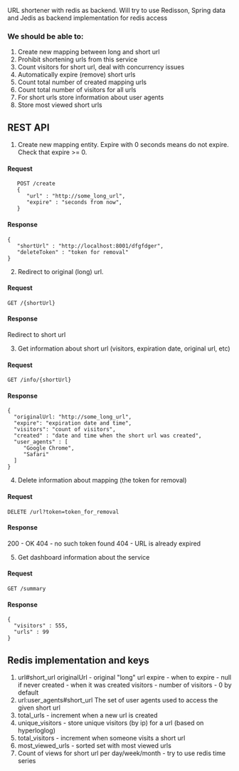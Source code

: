 URL shortener with redis as backend. Will try to use Redisson, Spring data and Jedis as backend implementation for redis access

### We should be able to:
1. Create new mapping between long and short url
2. Prohibit shortening urls from this service
3. Count visitors for short url, deal with concurrency issues
4. Automatically expire (remove) short urls
5. Count total number of created mapping urls
6. Count total number of visitors for all urls
7. For short urls store information about user agents
8. Store most viewed short urls

## REST API

1. Create new mapping entity. Expire with 0 seconds means do not expire. Check that expire >= 0. 
#### Request
``` 
   POST /create
   {
      "url" : "http://some_long_url",
      "expire" : "seconds from now",
   }
```
#### Response
```
{
   "shortUrl" : "http://localhost:8001/dfgfdger",
   "deleteToken" : "token for removal"
}
```

2. Redirect to original (long) url.
#### Request
```
GET /{shortUrl}
```
#### Response
Redirect to short url


3. Get information about short url (visitors, expiration date, original url, etc)
#### Request
```
GET /info/{shortUrl}
```
#### Response
```
{
  "originalUrl: "http://some_long_url",
  "expire": "expiration date and time",
  "visitors": "count of visitors",
  "created" : "date and time when the short url was created",
  "user_agents" : [
     "Google Chrome",
     "Safari"
  ]
}
```
4. Delete information about mapping (the token for removal)
#### Request
```
DELETE /url?token=token_for_removal
```
#### Response
200 - OK
404 - no such token found
404 - URL is already expired

5. Get dashboard information about the service
#### Request
```
GET /summary
```
#### Response
```
{
  "visitors" : 555,
  "urls" : 99
}
```

## Redis implementation and keys

1. url#short_url
  originalUrl - original "long" url
  expire - when to expire - null if never
  created - when it was created
  visitors - number of visitors - 0 by default
2. url:user_agents#short_url
The set of user agents used to access the given short url
3. total_urls - increment when a new url is created
4. unique_visitors - store unique visitors (by ip) for a url (based on hyperloglog)
5. total_visitors - increment when someone visits a short url
6. most_viewed_urls - sorted set with most viewed urls
7. Count of views for short url per day/week/month - try to use redis time series